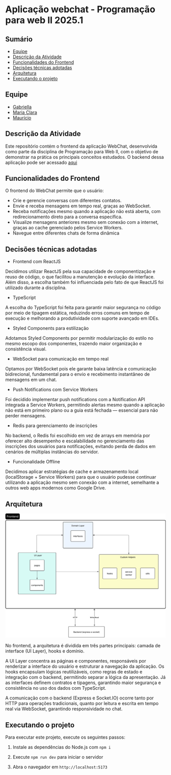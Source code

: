 # Aplicação webchat - Programação para web II 2025.1

## Sumário

- [Equipe](#equipe)
- [Descrição da Atividade](#descrição-da-atividade)
- [Funcionalidades do Frontend](#funcionalidades-do-frontend)
- [Decisões técnicas adotadas](#decisões-técnicas-adotadas)
- [Arquitetura](#arquitetura)
- [Executando o projeto](#executando-o-projeto)


## Equipe

- [Gabriella](https://github.com/gabs44)
- [Maria Clara](https://github.com/marysclair)
- [Maurício](https://github.com/maueici0)

## Descrição da Atividade

Este repositório contém o frontend da aplicação WebChat, desenvolvida como parte da disciplina de Programação para Web II, com o objetivo de demonstrar na prática os principais conceitos estudados. O backend dessa aplicação pode ser acessado [aqui](https://github.com/g4ma/Backend-Chat-PWII)

## Funcionalidades do Frontend

O frontend do WebChat permite que o usuário:

- Crie e gerencie conversas com diferentes contatos.
- Envie e receba mensagens em tempo real, graças ao WebSocket.
- Receba notificações mesmo quando a aplicação não está aberta, com redirecionamento direto para a conversa específica.
- Visualize mensagens anteriores mesmo sem conexão com a internet, graças ao cache gerenciado pelos Service Workers.
- Navegue entre diferentes chats de forma dinâmica

## Decisões técnicas adotadas

- Frontend com ReactJS

Decidimos utilizar ReactJS pela sua capacidade de componentização e reuso de código, o que facilitou a manutenção e evolução da interface. Além disso, a escolha também foi influenciada pelo fato de que ReactJS foi utilizado durante a disciplina.

- TypeScript 

A escolha do TypeScript foi feita para garantir maior segurança no código por meio de tipagem estática, reduzindo erros comuns em tempo de execução e melhorando a produtividade com suporte avançado em IDEs.

- Styled Components para estilização

 Adotamos Styled Components por permitir modularização do estilo no mesmo escopo dos componentes, trazendo maior organização e consistência visual.

- WebSocket para comunicação em tempo real

Optamos por WebSocket pois ele garante baixa latência e comunicação bidirecional, fundamental para o envio e recebimento instantâneo de mensagens em um chat.

- Push Notifications com Service Workers

Foi decidido implementar push notifications com a Notification API integrada a Service Workers, permitindo alertas mesmo quando a aplicação não está em primeiro plano ou a guia está fechada — essencial para não perder mensagens.

- Redis para gerenciamento de inscrições

No backend, o Redis foi escolhido em vez de arrays em memória por oferecer alto desempenho e escalabilidade no gerenciamento das inscrições dos usuários para notificações, evitando perda de dados em cenários de múltiplas instâncias do servidor.

- Funcionalidade Offline

Decidimos aplicar estratégias de cache e armazenamento local (localStorage + Service Workers) para que o usuário pudesse continuar utilizando a aplicação mesmo sem conexão com a internet, semelhante a outros web apps modernos como Google Drive.

## Arquitetura

![Arquitetura frontend](./assets/Frontend.png)

No frontend, a arquitetura é dividida em três partes principais: camada de interface (UI Layer), hooks e domínio.

A UI Layer concentra as páginas e componentes, responsáveis por renderizar a interface do usuário e estruturar a navegação da aplicação. Os hooks encapsulam lógicas reutilizáveis, como regras de estado e integração com o backend, permitindo separar a lógica da apresentação. Já as interfaces definem contratos e tipagens, garantindo maior segurança e consistência no uso dos dados com TypeScript.

A comunicação com o backend (Express e Socket.IO) ocorre tanto por HTTP para operações tradicionais, quanto por leitura e escrita em tempo real via WebSocket, garantindo responsividade no chat.

## Executando o projeto

Para executar este projeto, execute os seguintes passos:

1. Instale as dependências do Node.js com
 `npm i`

2. Execute `npm run dev` para iniciar o servidor

3. Abra o navegador em `http://localhost:5173`
